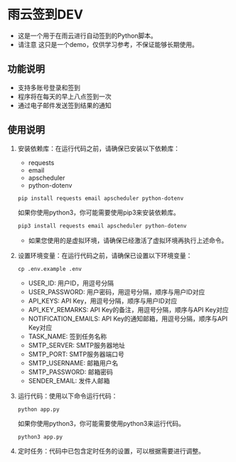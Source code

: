 # 雨云签到DEV

- 这是一个用于在雨云进行自动签到的Python脚本。
- 请注意 这只是一个demo，仅供学习参考，不保证能够长期使用。
## 功能说明

- 支持多账号登录和签到
- 程序将在每天的早上八点签到一次
- 通过电子邮件发送签到结果的通知


## 使用说明

1. 安装依赖库：在运行代码之前，请确保已安装以下依赖库：
   - requests
   - email
   - apscheduler
   - python-dotenv
  
   ```bash
   pip install requests email apscheduler python-dotenv
   ```
   如果你使用python3，你可能需要使用pip3来安装依赖库。
   ```bash
   pip3 install requests email apscheduler python-dotenv
   ```
   - 如果您使用的是虚拟环境，请确保已经激活了虚拟环境再执行上述命令。
2. 设置环境变量：在运行代码之前，请确保已设置以下环境变量：
   ```
   cp .env.example .env 
   ```
   - USER_ID: 用户ID，用逗号分隔
   - USER_PASSWORD: 用户密码，用逗号分隔，顺序与用户ID对应
   - API_KEYS: API Key，用逗号分隔，顺序与用户ID对应
   - API_KEY_REMARKS: API Key的备注，用逗号分隔，顺序与API Key对应
   - NOTIFICATION_EMAILS: API Key的通知邮箱，用逗号分隔，顺序与API Key对应
   - TASK_NAME: 签到任务名称
   - SMTP_SERVER: SMTP服务器地址
   - SMTP_PORT: SMTP服务器端口号
   - SMTP_USERNAME: 邮箱用户名
   - SMTP_PASSWORD: 邮箱密码
   - SENDER_EMAIL: 发件人邮箱

3. 运行代码：使用以下命令运行代码：
   ```
   python app.py
   ```
   如果你使用python3，你可能需要使用python3来运行代码。
   ```
   python3 app.py
   ```

4. 定时任务：代码中已包含定时任务的设置，可以根据需要进行调整。


